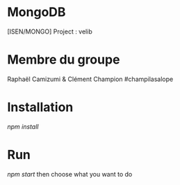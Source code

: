 # MongoDB
[ISEN/MONGO] Project : velib

# Membre du groupe
Raphaël Camizumi &
Clément Champion #champilasalope

# Installation
_npm install_

# Run
_npm start_ then choose what you want to do

